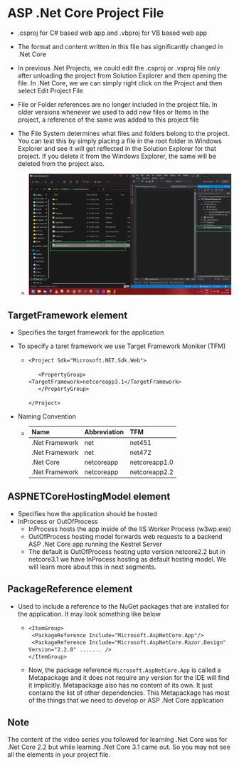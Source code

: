 # ASP .Net Core Project File

- .csproj for C# based web app and .vbproj for VB based web app
- The format and content written in this file has significantly changed in .Net Core
- In previous .Net Projects, we could edit the .csproj or .vsproj file only after unloading the project from Solution Explorer and then opening the file. In .Net Core, we we can simply right click on the Project and then select Edit Project File
- File or Folder references are no longer included in the project file. In older versions whenever we used to add new files or Items in the project, a reference of the same was added to this project file
- The File System determines what files and folders belong to the project. You can test this by simply placing a file in the root folder in Windows Explorer and see it will get reflected in the Solution Explorer for that project. If you delete it from the Windows Explorer, the same will be deleted from the project also.

  - ![check](./images/2.png)

## TargetFramework element

- Specifies the target framework for the application
- To specify a taret framework we use Target Framework Moniker (TFM)

  - ```EmployeeManagement.csproj
    <Project Sdk="Microsoft.NET.Sdk.Web">

       <PropertyGroup>
    <TargetFramework>netcoreapp3.1</TargetFramework>
       </PropertyGroup>

    </Project>

    ```

- Naming Convention

  - | Name           | Abbreviation | TFM           |
    | -------------- | ------------ | ------------- |
    | .Net Framework | net          | net451        |
    | .Net Framework | net          | net472        |
    | .Net Core      | netcoreapp   | netcoreapp1.0 |
    | .Net Framework | netcoreapp   | netcoreapp2.2 |

## ASPNETCoreHostingModel element

- Specifies how the application should be hosted
- InProcess or OutOfProcess
  - InProcess hosts the app inside of the IIS Worker Process (w3wp.exe)
  - OutOfProcess hosting model forwards web requests to a backend ASP .Net Core app running the Kestrel Server
  - The default is OutOfProcess hosting upto version netcore2.2 but in netcore3.1 we have InProcess hosting as default hosting model. We will learn more about this in next segments.

## PackageReference element

- Used to include a reference to the NuGet packages that are installed for the application. It may look something like below

  - ```directly Inside The .csproj File
    <ItemGroup>
     <PackageReference Include="Microsoft.AspNetCore.App"/>
     <PackageReference Include="Microsoft.AspNetCore.Razor.Design" Version="2.2.0" ....... />
    </ItemGroup>
    ```

  - Now, the package reference `Microsoft.AspNetCore.App` is called a Metapackage and it does not require any version for the IDE will find it implicitly. Metapackage also has no content of its own. It just contains the list of other dependencies. This Metapackage has most of the things that we need to develop or ASP .Net Core application

## Note

The content of the video series you followed for learning .Net Core was for .Net Core 2.2 but while learning .Net Core 3.1 came out. So you may not see all the elements in your project file.
